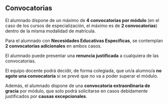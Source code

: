 ## Convocatorias 

El alumnado dispone de un máximo de **4 convocatorias por módulo** (en el caso de los cursos de especialización, el máximo es de **2 convocatorias**) dentro de la misma modalidad de matrícula.

Para el alumnado con **Necesidades Educativas Específicas**, se contemplan **2 convocatorias adicionales** en ambos casos.

El alumnado puede presentar una **renuncia justificada** a cualquiera de las convocatorias.

El equipo docente podrá decidir, de forma colegiada, que un/a alumno/a **no agote una convocatoria** si se prevé que no va a poder superar el módulo.

Además, el alumnado dispone de una **convocatoria extraordinaria de gracia** por módulo, que solo podrá solicitarse en casos debidamente justificados por **causas excepcionales**.
